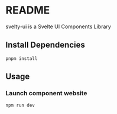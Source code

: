 # README #

svelty-ui is a Svelte UI Components Library

## Install Dependencies

```shell
pnpm install
```

## Usage

### Launch component website

```shell
npm run dev
```
